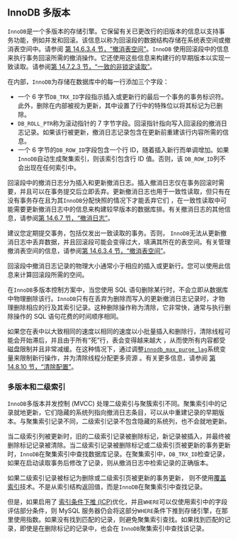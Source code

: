 ## InnoDB 多版本

`InnoDB`是一个多版本的存储引擎。它保留有关已更改行的旧版本的信息以支持事务功能，例如并发和回滚。该信息以称为回滚段的数据结构存储在系统表空间或撤消表空间中。请参阅 [第 14.6.3.4 节，“撤消表空间”](https://dev.mysql.com/doc/refman/5.7/en/innodb-undo-tablespaces.html)。`InnoDB` 使用回滚段中的信息来执行事务回滚所需的撤消操作。它还使用这些信息来构建行的早期版本以实现一致读取。请参阅[第 14.7.2.3 节，“一致的非锁定读取”](https://dev.mysql.com/doc/refman/5.7/en/innodb-consistent-read.html)。

在内部，`InnoDB`为存储在数据库中的每一行添加三个字段：

- 一个 6 字节`DB_TRX_ID`字段指示插入或更新行的最后一个事务的事务标识符。此外，删除在内部被视为更新，其中设置了行中的特殊位以将其标记为已删除。
- `DB_ROLL_PTR`称为滚动指针的 7 字节字段。回滚指针指向写入回滚段的撤消日志记录。如果该行被更新，撤消日志记录包含在更新前重建该行内容所需的信息。
- 一个 6 字节的`DB_ROW_ID`字段包含一个行 ID，随着插入新行而单调增加。如果 `InnoDB`自动生成聚集索引，则该索引包含行 ID 值。否则，该 `DB_ROW_ID`列不会出现在任何索引中。

回滚段中的撤消日志分为插入和更新撤消日志。插入撤消日志仅在事务回滚时需要，并且可以在事务提交后立即丢弃。更新撤消日志也用于一致性读取，但只有在没有事务存在且为其`InnoDB`分配快照的情况下才能丢弃它们 ，在一致性读取中可能需要更新撤消日志中的信息来构建较早版本的数据库排。有关撤消日志的其他信息，请参阅[第 14.6.7 节，“撤消日志”](https://dev.mysql.com/doc/refman/5.7/en/innodb-undo-logs.html)。

建议您定期提交事务，包括仅发出一致读取的事务。否则， `InnoDB`无法从更新撤消日志中丢弃数据，并且回滚段可能会变得过大，填满其所在的表空间。有关管理撤消表空间的信息，请参阅[第 14.6.3.4 节，“撤消表空间”](https://dev.mysql.com/doc/refman/5.7/en/innodb-undo-tablespaces.html)。

回滚段中撤消日志记录的物理大小通常小于相应的插入或更新行。您可以使用此信息来计算回滚段所需的空间。

在`InnoDB`多版本控制方案中，当您使用 SQL 语句删除某行时，不会立即从数据库中物理删除该行。`InnoDB`只有在丢弃为删除而写入的更新撤消日志记录时，才物理删除相应的行及其索引记录。这种删除操作称为清除，它非常快，通常与执行删除操作的 SQL 语句花费的时间顺序相同。

如果您在表中以大致相同的速度以相同的速度以小批量插入和删除行，清除线程可能会开始滞后，并且由于所有“死”行，表会变得越来越大 ，从而使所有内容都受磁盘限制并且非常减缓。在这种情况下，通过调整[`innodb_max_purge_lag`](https://dev.mysql.com/doc/refman/5.7/en/innodb-parameters.html#sysvar_innodb_max_purge_lag)系统变量来限制新行操作，并为清除线程分配更多资源 。有关更多信息，请参阅 [第 14.8.10 节，“清除配置”](https://dev.mysql.com/doc/refman/5.7/en/innodb-purge-configuration.html)。

### 多版本和二级索引

`InnoDB`多版本并发控制 (MVCC) 处理二级索引与聚簇索引不同。聚集索引中的记录就地更新，它们隐藏的系统列指向撤消日志条目，可以从中重建记录的早期版本。与聚集索引记录不同，二级索引记录不包含隐藏的系统列，也不会就地更新。

当二级索引列被更新时，旧的二级索引记录被删除标记，新记录被插入，并最终被删除标记记录被清除。当二级索引记录被删除标记或二级索引页被更新的事务更新时，`InnoDB`在聚集索引中查找数据库记录。在聚集索引中，`DB_TRX_ID`检查记录，如果在启动读取事务后修改了记录，则从撤消日志中检索记录的正确版本。

如果二级索引记录被标记为删除或二级索引页被更新的事务更新， 则不使用[覆盖索引](https://dev.mysql.com/doc/refman/5.7/en/glossary.html#glos_covering_index)技术。不是从索引结构返回值，而是`InnoDB`在聚集索引中查找记录。

但是，如果启用了 [索引条件下推 (ICP)](https://dev.mysql.com/doc/refman/5.7/en/index-condition-pushdown-optimization.html)优化，并且`WHERE`可以仅使用索引中的字段评估部分条件，则 MySQL 服务器仍会将这部分`WHERE`条件下推到存储引擎，在那里使用指数。如果没有找到匹配的记录，则避免聚集索引查找。如果找到匹配的记录，即使是在删除标记的记录中，也会在 `InnoDB`聚集索引中查找该记录。
